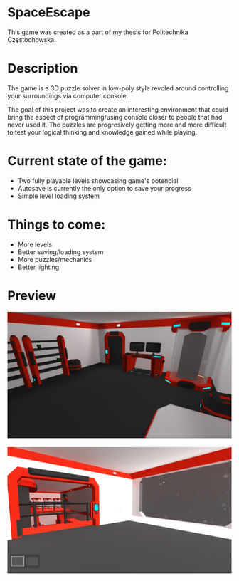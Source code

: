 # SpaceEscape

This game was created as a part of my thesis for Politechnika Częstochowska.

# Description

The game is a 3D puzzle solver in low-poly style revoled around controlling your surroundings via computer console. 

The goal of this project was to create an interesting environment that could bring the aspect of programming/using console closer to people that had never used it. 
The puzzles are progresively getting more and more difficult to test your logical thinking and knowledge gained while playing.


# Current state of the game:
- Two fully playable levels showcasing game's potencial
- Autosave is currently the only option to save your progress
- Simple level loading system


# Things to come:
- More levels
- Better saving/loading system
- More puzzles/mechanics
- Better lighting

# Preview

![](Images/GamePlay.PNG )
<br/>
<br/>
![](Images/GamePlay2.PNG)
